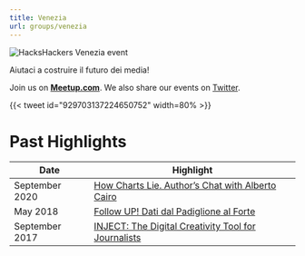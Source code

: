 ```yaml
---
title: Venezia
url: groups/venezia
---
```


![HacksHackers Venezia event](https://pbs.twimg.com/media/Ch3nNkfXEAABgek?format=jpg&name=large)

Aiutaci a costruire il futuro dei media!

Join us on **[Meetup.com](https://www.meetup.com/Hacks-Hackers-Venezia/)**. We also share our events on [Twitter](https://twitter.com/hackshackersve).

{{< tweet id="929703137224650752" width=80% >}}

# Past Highlights

| **Date**  | **Highlight** |  
|-----------|---------------|  
| September 2020 | [How Charts Lie. Author’s Chat with Alberto Cairo](https://www.meetup.com/Hacks-Hackers-Venezia/events/273144530/) |
| May 2018 | [Follow UP! Dati dal Padiglione al Forte](https://www.meetup.com/Hacks-Hackers-Venezia/events/250967598/) |   
| September 2017 | [INJECT: The Digital Creativity Tool for Journalists](https://www.meetup.com/Hacks-Hackers-Venezia/events/242280614/) |

